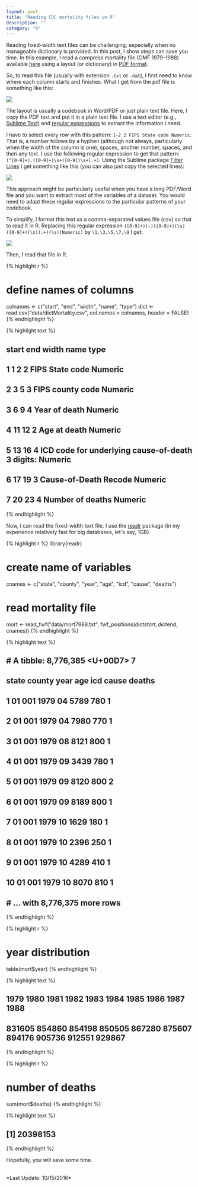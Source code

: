 ```yaml
---
layout: post
title: "Reading CDC mortality files in R"
description: ""
category: "R"
---
```


Reading  fixed-width text files can be challenging, especially when no manageable dictionary is provided. In this post, I show steps can save you time. In this example, I read a compress mortality file (CMF 1979-1988) available [here](http://www.cdc.gov/nchs/data_access/cmf.htm) using a layout (or dictionary) in [PDF format](http://www.cdc.gov/nchs/data/mortab/filelayout68_88.pdf).

So, to read this file (usually with extension `.txt` or `.dat`), I first need to know where each column starts and finishes. What I get from the pdf file is something like this:

![](/images/mortalityLayout.png)

The layout is usually a codebook in Word/PDF or just plain text file. Here, I copy the PDF text and put it in a plain text file. I use a text editor (e.g., [Sublime Text](https://www.sublimetext.com/)) and [regular expressions](https://en.wikipedia.org/wiki/Regular_expression) to extract the information I need.

I have to select every row with this pattern: `1-2 2 FIPS State code Numeric`. That is, a number follows by a hyphen (although not always, particularly when the width of the column is one), spaces, another number, spaces, and then any text. I use the following regular expression to get that pattern: `(^[0-9]+).([0-9]+)\s+([0-9])\s+(.+)`. Using the Sublime package [Filter Lines](https://packagecontrol.io/packages/Filter%20Lines) I get something like this (you can also just copy the selected lines):

![](/images/filterLinesRaw.png)

This approach might be particularly useful when you have a long PDF/Word file and you want to extract most of the variables of a dataset. You would need to adapt these regular expressions to the particular patterns of your codebook.

To simplify, I format this text as a comma-separated values file (csv) so that to read it in R. Replacing this regular expression `([0-9]+)(-)([0-9]+)(\s)([0-9]+)(\s)(.+)(\s)(Numeric)` by `\1,\3,\5,\7,\9` I get:

![](/images/filterLinesCSV.png)

Then, I read that file in R.

    
{% highlight r %}
# define names of columns
colnames <- c("start", "end", "width", "name", "type")
dict <- read.csv("data/dictMortality.csv", col.names = colnames, header = FALSE)
{% endhighlight %}

    
{% highlight text %}
##   start end width                                             name    type
## 1     1   2     2                                  FIPS State code Numeric
## 2     3   5     3                                 FIPS county code Numeric
## 3     6   9     4                                    Year of death Numeric
## 4    11  12     2                                     Age at death Numeric
## 5    13  16     4 ICD code for underlying cause-of-death 3 digits: Numeric
## 6    17  19     3                            Cause-of-Death Recode Numeric
## 7    20  23     4                                 Number of deaths Numeric
{% endhighlight %}

Now, I can read the fixed-width text file. I use the [readr](https://github.com/hadley/readr) package (in my experience relatively fast for big databases, let's say, 1GB).

   
{% highlight r %}
library(readr)

# create name of variables
cnames <- c("state", "county", "year", "age", "icd", "cause", "deaths")

# read mortality file
mort <- read_fwf("data/mort7988.txt", fwf_positions(dict$start, dict$end, cnames))
{% endhighlight %}


{% highlight text %}
## # A tibble: 8,776,385 <U+00D7> 7
##    state county  year   age   icd cause deaths
##    <chr>  <chr> <int> <chr> <chr> <chr>  <int>
## 1     01    001  1979    04  5789   780      1
## 2     01    001  1979    04  7980   770      1
## 3     01    001  1979    08  8121   800      1
## 4     01    001  1979    09  3439   780      1
## 5     01    001  1979    09  8120   800      2
## 6     01    001  1979    09  8189   800      1
## 7     01    001  1979    10  1629   180      1
## 8     01    001  1979    10  2396   250      1
## 9     01    001  1979    10  4289   410      1
## 10    01    001  1979    10  8070   810      1
## # ... with 8,776,375 more rows
{% endhighlight %}


{% highlight r %}
# year distribution
table(mort$year)
{% endhighlight %}



{% highlight text %}
## 
##   1979   1980   1981   1982   1983   1984   1985   1986   1987   1988 
## 831605 854860 854198 850505 867280 875607 894176 905736 912551 929867
{% endhighlight %}



{% highlight r %}
# number of deaths
sum(mort$deaths)
{% endhighlight %}



{% highlight text %}
## [1] 20398153
{% endhighlight %}

Hopefully, you will save some time.



<br>
*Last Update: 10/15/2016*
